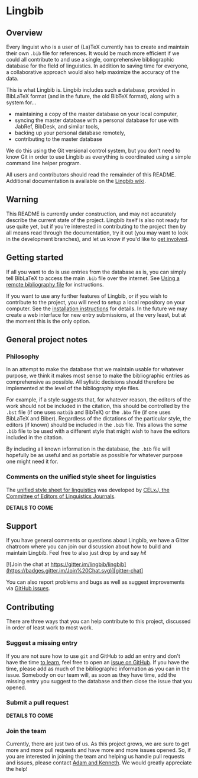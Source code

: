 # Lingbib

## Overview

Every linguist who is a user of (La)TeX currently has to create and maintain their own `.bib` file for references. It would be much more efficient if we could all contribute to and use a single, comprehensive bibliographic database for the field of linguistics. In addition to saving time for everyone, a collaborative approach would also help maximize the accuracy of the data.

This is what Lingbib is. Lingbib includes such a database, provided in BibLaTeX format (and in the future, the old BibTeX format), along with a system for...
* maintaining a copy of the master database on your local computer,
* syncing the master database with a personal database for use with JabRef, BibDesk, and similar tools,
* backing up your personal database remotely,
* contributing to the master database

We do this using the Git versional control system, but you don't need to know Git in order to use Lingbib as everything is coordinated using a simple command line helper program.

All users and contributors should read the remainder of this README. Additional documentation is available on the [Lingbib wiki][wiki].

## Warning

This README is currently under construction, and may not accurately describe the current state of the project. Lingbib itself is also not ready for use quite yet, but if you're interested in contributing to the project then by all means read through the documentation, try it out (you may want to look in the development branches), and let us know if you'd like to [get involved](#contributing).

## Getting started

If all you want to do is use entries from the database as is, you can simply tell BibLaTeX to access the main `.bib` file over the internet. See [Using a remote bibliography file][remote-bibfile] for instructions.

If you want to use any further features of Lingbib, or if you wish to contribute to the project, you will need to setup a local repository on your computer. See the [installation instructions][install] for details. In the future we may create a web interface for new entry submissions, at the very least, but at the moment this is the only option.

## General project notes

### Philosophy

In an attempt to make the database that we maintain usable for whatever purpose, we think it makes most sense to make the bibliographic entries as comprehensive as possible. All sylistic decisions should therefore be implemented at the level of the bibliography style files.

For example, if a style suggests that, for whatever reason, the editors of the work should not be included in the citation, this should be controlled by the `.bst` file (if one uses `natbib` and BibTeX) or the `.bbx` file (if one uses BibLaTeX and Biber). Regardless of the dictations of the particular style, the editors (if known) should be included in the `.bib` file. This allows the *same* `.bib` file to be used with a different style that might wish to have the editors included in the citation.

By including all known information in the database, the `.bib` file will hopefully be as useful and as portable as possible for whatever purpose one might need it for.

### Comments on the unified style sheet for linguistics

The [unified style sheet for linguistics][uss] was developed by [CELxJ, the Committee of Editors of Linguistics Journals][CELxJ].

**DETAILS TO COME**

## Support

If you have general comments or questions about Lingbib, we have a Gitter chatroom where you can join our discussion about how to build and maintain Lingbib. Feel free to also just drop by and say *hi*!

[![Join the chat at https://gitter.im/lingbib/lingbib](https://badges.gitter.im/Join%20Chat.svg)][gitter-chat]

You can also report problems and bugs as well as suggest improvements via [GitHub issues][issue].

## Contributing

There are three ways that you can help contribute to this project, discussed in order of least work to most work.

### Suggest a missing entry

If you are not sure how to use `git` and GitHub to add an entry and don't have the time [to learn][pr], feel free to open an [issue on GitHub][issue]. If you have the time, please add as much of the bibliographic information as you can in the issue. Somebody on our team will, as soon as they have time, add the missing entry you suggest to the database and then close the issue that you opened.

### Submit a pull request

**DETAILS TO COME**

### Join the team

Currently, there are just two of us. As this project grows, we are sure to get more and more pull requests and have more and more issues opened. So, if you are interested in joining the team and helping us handle pull requests and issues, please contact [Adam and Kenneth][email]. We would greatly appreciate the help!

[lingbib]: https://github.com/lingbib/lingbib
[wiki]: https://github.com/lingbib/lingbib/wiki
[remote-bibfile]: https://github.com/lingbib/lingbib/wiki/Using-a-remote-bibliography-file
[install]: https://github.com/lingbib/lingbib/wiki/Setup-instructions
[phil]: #philosophy
[ussl]: #comments-on-the-unified-style-sheet-for-linguistics
[uss]: http://celxj.org/downloads/UnifiedStyleSheet.pdf
[CELxJ]: http://celxj.org/
[use]: https://github.com/lingbib/lingbib#using-the-bib-file
[contrib]: #contributing
[pr]: #submit-a-pull-request
[gitter-chat]: https://gitter.im/lingbib/lingbib?utm_source=badge&utm_medium=badge&utm_campaign=pr-badge&utm_content=badge
[issue]: https://github.com/lingbib/lingbib/issues
[email]: mailto:adam.liter@gmail.com,khanson679@gmail.com
